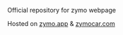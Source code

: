 Official repository for zymo webpage

Hosted on [zymo.app](https://zymo.app) & [zymocar.com](https://zymocar.com)

